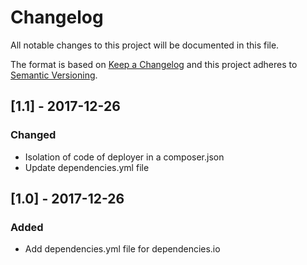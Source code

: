 # Changelog
All notable changes to this project will be documented in this file.

The format is based on [Keep a Changelog](http://keepachangelog.com/en/1.0.0/)
and this project adheres to [Semantic Versioning](http://semver.org/spec/v2.0.0.html).

## [1.1] - 2017-12-26
### Changed
- Isolation of code of deployer in a composer.json
- Update dependencies.yml file

## [1.0] - 2017-12-26
### Added
- Add dependencies.yml file for dependencies.io
